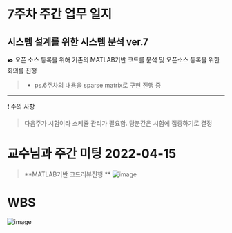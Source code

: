 # 7주차 주간 업무 일지 
## 시스템 설계를 위한 시스템 분석 ver.7
✒️  오픈 소스 등록을 위해 기존의 MATLAB기반 코드를 분석 및 오픈소스 등록을 위한 회의를 진행 
> +  ps.6주차의 내용을 sparse matrix로 구현 진행 중

-----
❗ 주의 사항  
> 다음주가 시험이라 스케쥴 관리가 필요함. 당분간은 시험에 집중하기로 결정 

# 교수님과 주간 미팅 2022-04-15
> **MATLAB기반 코드리뷰진행 **
>![image](https://user-images.githubusercontent.com/45085563/170325472-936c161b-89b4-4386-84a6-1219f55db6bd.png)
# WBS
![image](https://user-images.githubusercontent.com/63450024/170592952-5a312a4a-1145-46b3-ad4f-cdc8d761c115.png)
